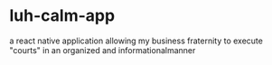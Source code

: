 # luh-calm-app
 a react native application allowing my business fraternity to execute "courts" in an organized and informationalmanner
